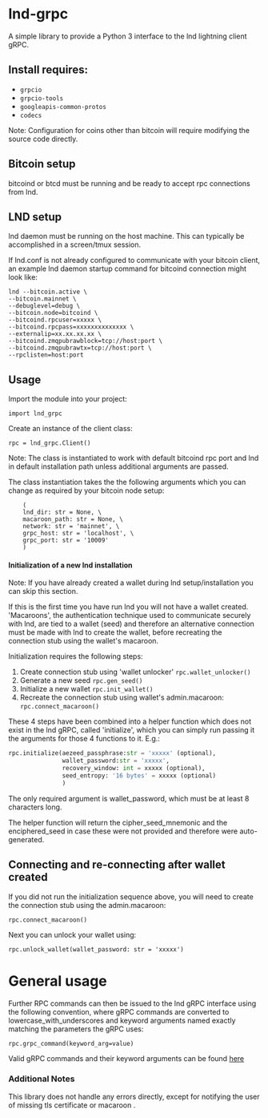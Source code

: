# lnd-grpc

A simple library to provide a Python 3 interface to the lnd lightning client gRPC.

## Install requires:
* `grpcio`
* `grpcio-tools`
* `googleapis-common-protos`
* `codecs` 

Note: Configuration for coins other than bitcoin will require modifying the source code directly.

## Bitcoin setup

bitcoind or btcd must be running and be ready to accept rpc connections from lnd.

## LND setup
lnd daemon must be running on the host machine. This can typically be accomplished in a screen/tmux session.

If lnd.conf is not already configured to communicate with your bitcoin client, an example lnd daemon startup command for bitcoind connection might look like:

```
lnd --bitcoin.active \
--bitcoin.mainnet \
--debuglevel=debug \
--bitcoin.node=bitcoind \
--bitcoind.rpcuser=xxxxx \
--bitcoind.rpcpass=xxxxxxxxxxxxxx \
--externalip=xx.xx.xx.xx \
--bitcoind.zmqpubrawblock=tcp://host:port \
--bitcoind.zmqpubrawtx=tcp://host:port \
--rpclisten=host:port
```

## Usage
Import the module into your project:

`import lnd_grpc`

Create an instance of the client class: 

`rpc = lnd_grpc.Client()`

Note: The class is instantiated to work with default bitcoind rpc port and lnd in default installation path unless additional arguments are passed.

The class instantiation takes the the following arguments which you can change as required by your bitcoin node setup:

```
    (
    lnd_dir: str = None, \
    macaroon_path: str = None, \
    network: str = 'mainnet', \
    grpc_host: str = 'localhost', \
    grpc_port: str = '10009'
    )
```



#### Initialization of a new lnd installation

Note: If you have already created a wallet during lnd setup/installation you can skip this section.

If this is the first time you have run lnd you will not have a wallet created. 'Macaroons', the authentication technique used to communicate securely with lnd, are tied to a wallet (seed) and therefore an alternative connection must be made with lnd to create the wallet, before recreating the connection stub using the wallet's macaroon.

Initialization requires the following steps:
1. Create connection stub using 'wallet unlocker' `rpc.wallet_unlocker()`
2. Generate a new seed `rpc.gen_seed()`
3. Initialize a new wallet `rpc.init_wallet()`
4. Recreate the connection stub using wallet's admin.macaroon: `rpc.connect_macaroon()`

These 4 steps have been combined into a helper function which does not exist in the lnd gRPC, called 'initialize', which you can simply run passing it the arguments for those 4 functions to it. E.g.:

```python
rpc.initialize(aezeed_passphrase:str = 'xxxxx' (optional),
               wallet_password:str = 'xxxxx',
               recovery_window: int = xxxxx (optional),
               seed_entropy: '16 bytes' = xxxxx (optional)
               )
```
The only required argument is wallet_password, which must be at least 8 characters long.

The helper function will return the cipher_seed_mnemonic and the enciphered_seed in case these were not provided and therefore were auto-generated.

## Connecting and re-connecting after wallet created
If you did not run the initialization sequence above, you will need to create the connection stub using the admin.macaroon:

`rpc.connect_macaroon()`

Next you can unlock your wallet using:

`rpc.unlock_wallet(wallet_password: str = 'xxxxx')`

# General usage

Further RPC commands can then be issued to the lnd gRPC interface using the following convention, where gRPC commands are converted to lowercase_with_underscores and keyword arguments named exactly matching the parameters the gRPC uses:

`rpc.grpc_command(keyword_arg=value)`

Valid gRPC commands and their keyword arguments can be found [here](https://api.lightning.community/?python#lnd-grpc-api-reference)
 
### Additional Notes
This library does not handle any errors directly, except for notifying the user of missing tls certificate or macaroon  .